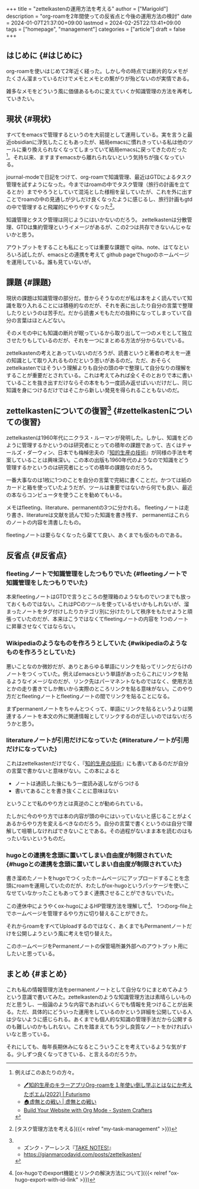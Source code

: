 +++
title = "zettelkastenの運用方法を考える"
author = ["Marigold"]
description = "org-roamを2年間使っての反省点と今後の運用方法の検討"
date = 2024-01-07T21:37:00+09:00
lastmod = 2024-02-25T22:13:41+09:00
tags = ["homepage", "management"]
categories = ["article"]
draft = false
+++

## はじめに {#はじめに}

org-roamを使いはじめて2年近く経った。しかし今の時点では断片的なメモがたくさん溜まっているだけでメモとメモとの繋がりが殆どないのが実情である。

雑多なメモをどういう風に価値あるものに変えていくか知識管理の方法を再考していきたい。


## 現状 {#現状}

すべてをemacsで管理するというのを大前提として運用している。実を言うと最近obsidianに浮気したこともあったが、結局emacsに慣れきっている私は他のツールに乗り換えられなくなってしまっていて結局emacsに戻ってきたのだった[^fn:1]。それ以来、ますますemacsから離れられないという気持ちが強くなっている。

journal-modeで日記をつけて、org-roamで知識管理、最近はGTDによるタスク管理を試すようになった。今まではroamの中でタスク管理（旅行の計画を立てるとか）までやろうとしていて混沌とした様相を呈していたが、これを外に出すことでroamの中の見通しが少しだけ良くなったように感じるし、旅行計画もgtdの中で管理すると飛躍的にやりやすくなった[^fn:2]。

知識管理とタスク管理は同じようにはいかないのだろう。
zettelkastenは分散管理、GTDは集約管理というイメージがあるが、この2つは共存できないんじゃないかと思う。

アウトプットをすることも私にとっては重要な課題で
qiita、note、はてなといろいろ試したが、emacsとの連携を考えて
github pageでhugoのホームページを運用している。誰も見ていないが。


## 課題 {#課題}

現状の課題は知識管理の部分だ。昔からそうなのだが私は本をよく読んでいて知識を取り入れることには積極的なのだが、それを表に出したり自分の言葉で整理したりというのは苦手だ。だから読書メモもただの抜粋になってしまっていて自分の言葉はほとんどない。

そのメモの中にも知識の断片が眠っているから取り出して一つのメモとして独立させたりもしているのだが、それを一つにまとめる方法が分からないでいる。

zettelkastenの考えとあっていないのだろうが、読書というと著者の考えを一連の知識として取り入れるものだという思いがあるのだ。ただ、おそらくzettelkastenではそういう理解よりも自分の頭の中で整理して自分なりの理解をすることが重要だとされている。これは考えてみれば全くそのとおりで本に書いていることを抜き出すだけならその本をもう一度読み返せばいいだけだし、同じ知識を身につけるだけではそこから新しい発見を得られることもないのだ。


## zettelkastenについての復習[^fn:3] {#zettelkastenについての復習}

zettelkastenは1960年代にニクラス・ルーマンが発明した。しかし、知識をどのように管理するかというのは研究者にとっての積年の課題であって、古くはチャールズ・ダーウィン、日本でも梅棹忠夫の『[知的生産の技術](http://www.amazon.co.jp/dp/4004150930)』が同様の手法を考案していることは興味深い。この本の出版も1960年代のようなので知識をどう管理するかというのは研究者にとっての積年の課題なのだろう。

一番大事なのは1枚に1つのことを自分の言葉で完結に書くことだ。かつては紙のカードと箱を使っていたようだが、ツールは重要ではないから何でも良い、最近の本ならコンピュータを使うことを勧めてもいる。

メモはfleeting、literature、permanentの3つに分かれる。
fleetingノートは走り書き、literatureは文献を読んで知った知識を書き残す、
permanentはこれらのノートの内容を清書したもの。

fleetingノートは要らなくなったら棄てて良い、あくまでも仮のものである。


## 反省点 {#反省点}


### fleetingノートで知識管理をしたつもりでいた {#fleetingノートで知識管理をしたつもりでいた}

本来fleetingノートはGTDで言うところの整理箱のようなものでいつまでも放っておくものではない。これはPCのツールを使っているせいかもしれないが、溜まったノートをタグ付けしたりカテゴリ別に分けたりして秩序をもたせようと頑張っていたのだが、本来はこうではなくてfleetingノートの内容を
1つのノートに昇華させなくてはならない。


### Wikipediaのようなものを作ろうとしていた {#wikipediaのようなものを作ろうとしていた}

悪いことなのか微妙だが、ありとあらゆる単語にリンクを貼ってリンクだらけのノートをつくっていた。例えばemacsという単語があったらこれにリンクを貼るようなイメージなのだが、リンク先はパーマネントなものではなく、使用方法とかの走り書きでしか無いから実際のところリンクを貼る意味がない。このやり方だとfleetingノートとfleetingノートの間でリンクを貼ることになる。

まずpermanentノートをちゃんとつくって、単語にリンクを貼るというよりは関連するノートを本文の外に関連情報としてリンクするのが正しいのではないだろうかと思う。


### literatureノートが引用だけになっていた {#literatureノートが引用だけになっていた}

これはzettelkastenだけでなく、『[知的生産の技術](http://www.amazon.co.jp/dp/4004150930)』にも書いてあるのだが自分の言葉で書かないと意味がない。この本によると

-   ノートは通読した後にもう一度読み返しながらつける
-   書いてあることを書き抜くことに意味はない

ということで私のやり方とは真逆のことが勧められている。

たしかに今のやり方では本の内容が頭の中にはいっていないと感じることがよくあるからやり方を変えるべきなのだろう。自分の言葉で書くというのは自分で理解して咀嚼しなければできないことである。その過程がないまま本を読むのはもったいないというものだ。


### hugoとの連携を念頭に置いてしまい自由度が制限されていた {#hugoとの連携を念頭に置いてしまい自由度が制限されていた}

書き溜めたノートをhugoでつくったホームページにアップロードすることを念頭にroamを運用していたのだが、わたしがox-hugoというパッケージを使いこなせていなかったこともあってうまく連携させることができないでいた。

この連休中にようやくox-hugoによるHP管理方法を理解して[^fn:4]、
1つのorg-file上でホームページを管理するやり方に切り替えることができた。

それからroamをすべてUploadするのではなく、あくまでもPermanentノートだけを公開しようという風に考えを切り替えた。

このホームページをPermanentノートの保管場所兼外部へのアウトプット用にしたいと思っている。


## まとめ {#まとめ}

これも私の情報管理方法をpermanentノートとして自分なりにまとめてみようという意識で書いてみた。zettelkastenのような知識管理方法は素晴らしいものだと思うし、一般論のような内容であればいくらでも情報を見つけることが出来る。ただ、具体的にどういった運用をしているのかという詳細を公開している人は少ないように感じられる。あくまでも個人的な知識の管理手法だから公開するのも難しいのかもしれない。これを踏まえてもう少し良質なノートをかければいいなと思っている。

それにしても、毎年長期休みになるとこういうことを考えているような気がする。少しずつ良くなってきている、と言えるのだろうか。

[^fn:1]: 例えばこのあたりの方々。

    -   [🖊知的生産のキラーアプリOrg-roamを１年使い倒し学ぶとはなにか考えたポエム(2022) | Futurismo](https://futurismo.biz/using-org-roam-one-year-2022/#da0388)
    -   [🏠虚無との戦い | 虚無との戦い](https://keido-dev.netlify.app/notes/)
    -   [Build Your Website with Org Mode - System Crafters](https://systemcrafters.net/publishing-websites-with-org-mode/building-the-site/)
[^fn:2]: [タスク管理方法を考える]({{< relref "my-task-management" >}})
[^fn:3]: -   ズンク・アーレンス『[TAKE NOTES!](https://www.amazon.co.jp/TAKE-NOTES-%E2%80%95%E2%80%95%E3%83%A1%E3%83%A2%E3%81%A7%E3%80%81%E3%81%82%E3%81%AA%E3%81%9F%E3%81%A0%E3%81%91%E3%81%AE%E3%82%A2%E3%82%A6%E3%83%88%E3%83%97%E3%83%83%E3%83%88%E3%81%8C%E8%87%AA%E7%84%B6%E3%81%AB%E3%81%A7%E3%81%8D%E3%82%8B%E3%82%88%E3%81%86%E3%81%AB%E3%81%AA%E3%82%8B-%E3%82%BA%E3%83%B3%E3%82%AF%E3%83%BB%E3%82%A2%E3%83%BC%E3%83%AC%E3%83%B3%E3%82%B9/dp/4296000411)』
    -   <https://gianmarcodavid.com/posts/zettelkasten/>
[^fn:4]: [ox-hugoでのexport機能とリンクの解決方法について]({{< relref "ox-hugo-export-with-id-link" >}})
